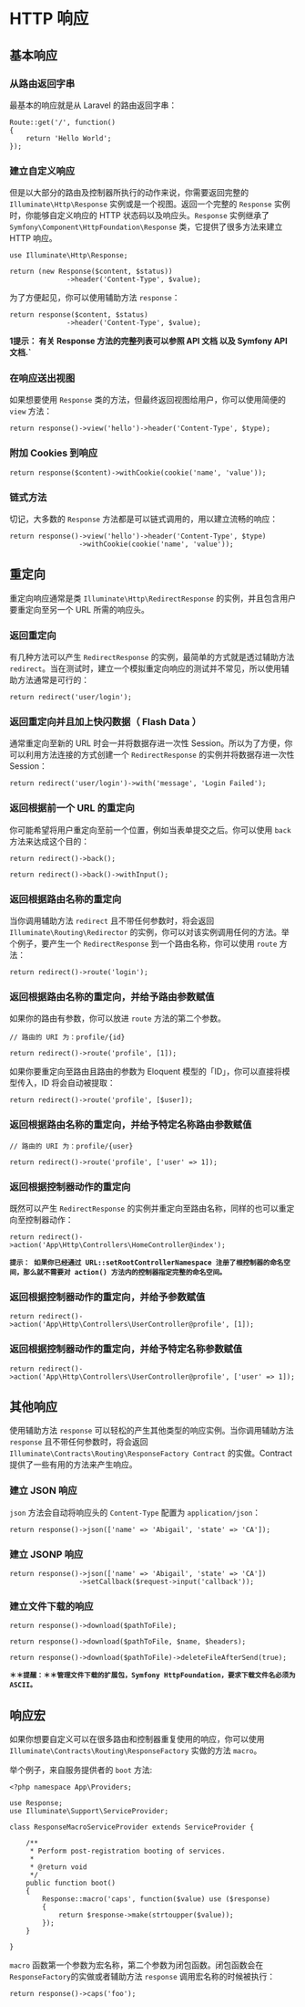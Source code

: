 # HTTP 响应

## 基本响应

### 从路由返回字串

最基本的响应就是从 Laravel 的路由返回字串：

```
Route::get('/', function()
{
    return 'Hello World';
});
```
### 建立自定义响应

但是以大部分的路由及控制器所执行的动作来说，你需要返回完整的 `Illuminate\Http\Response` 实例或是一个视图。返回一个完整的 `Response` 实例时，你能够自定义响应的 HTTP 状态码以及响应头。`Response` 实例继承了 `Symfony\Component\HttpFoundation\Response` 类，它提供了很多方法来建立 HTTP 响应。

```
use Illuminate\Http\Response;

return (new Response($content, $status))
              ->header('Content-Type', $value);
```

为了方便起见，你可以使用辅助方法 `response`：

```
return response($content, $status)
              ->header('Content-Type', $value);
```

**1提示： 有关 Response 方法的完整列表可以参照 API 文档 以及 Symfony API 文档.`**

### 在响应送出视图

如果想要使用 `Response` 类的方法，但最终返回视图给用户，你可以使用简便的 `view` 方法：

```
return response()->view('hello')->header('Content-Type', $type);
```
### 附加 Cookies 到响应

```
return response($content)->withCookie(cookie('name', 'value'));
```
### 链式方法

切记，大多数的 `Response` 方法都是可以链式调用的，用以建立流畅的响应：
```
return response()->view('hello')->header('Content-Type', $type)
                 ->withCookie(cookie('name', 'value'));
```

## 重定向

重定向响应通常是类 `Illuminate\Http\RedirectResponse` 的实例，并且包含用户要重定向至另一个 URL 所需的响应头。

### 返回重定向

有几种方法可以产生 `RedirectResponse` 的实例，最简单的方式就是透过辅助方法 `redirect`。当在测试时，建立一个模拟重定向响应的测试并不常见，所以使用辅助方法通常是可行的：

```
return redirect('user/login');
```
### 返回重定向并且加上快闪数据（ Flash Data ）

通常重定向至新的 URL 时会一并将数据存进一次性 Session。所以为了方便，你可以利用方法连接的方式创建一个 `RedirectResponse` 的实例并将数据存进一次性 Session：

```
return redirect('user/login')->with('message', 'Login Failed');
```
### 返回根据前一个 URL 的重定向

你可能希望将用户重定向至前一个位置，例如当表单提交之后。你可以使用 `back`方法来达成这个目的：

```
return redirect()->back();

return redirect()->back()->withInput();
```
### 返回根据路由名称的重定向

当你调用辅助方法 `redirect` 且不带任何参数时，将会返回 `Illuminate\Routing\Redirector` 的实例，你可以对该实例调用任何的方法。举个例子，要产生一个 `RedirectResponse` 到一个路由名称，你可以使用 `route` 方法：

```
return redirect()->route('login');
```
### 返回根据路由名称的重定向，并给予路由参数赋值

如果你的路由有参数，你可以放进 `route` 方法的第二个参数。

```
// 路由的 URI 为：profile/{id}

return redirect()->route('profile', [1]);
```
如果你要重定向至路由且路由的参数为 Eloquent 模型的「ID」，你可以直接将模型传入，ID 将会自动被提取：

```
return redirect()->route('profile', [$user]);
```
### 返回根据路由名称的重定向，并给予特定名称路由参数赋值

```
// 路由的 URI 为：profile/{user}

return redirect()->route('profile', ['user' => 1]);
```
### 返回根据控制器动作的重定向

既然可以产生 `RedirectResponse` 的实例并重定向至路由名称，同样的也可以重定向至控制器动作：

```
return redirect()->action('App\Http\Controllers\HomeController@index');
```
**`提示： 如果你已经通过 URL::setRootControllerNamespace 注册了根控制器的命名空间，那么就不需要对 action() 方法内的控制器指定完整的命名空间。`**
### 返回根据控制器动作的重定向，并给予参数赋值

```
return redirect()->action('App\Http\Controllers\UserController@profile', [1]);
```
### 返回根据控制器动作的重定向，并给予特定名称参数赋值

```
return redirect()->action('App\Http\Controllers\UserController@profile', ['user' => 1]);
```

## 其他响应

使用辅助方法 `response` 可以轻松的产生其他类型的响应实例。当你调用辅助方法 `response` 且不带任何参数时，将会返回 `Illuminate\Contracts\Routing\ResponseFactory Contract` 的实做。Contract 提供了一些有用的方法来产生响应。

### 建立 JSON 响应

`json` 方法会自动将响应头的 `Content-Type` 配置为 `application/json`：

```
return response()->json(['name' => 'Abigail', 'state' => 'CA']);
```
### 建立 JSONP 响应

```
return response()->json(['name' => 'Abigail', 'state' => 'CA'])
                 ->setCallback($request->input('callback'));
```

### 建立文件下载的响应

```
return response()->download($pathToFile);

return response()->download($pathToFile, $name, $headers);

return response()->download($pathToFile)->deleteFileAfterSend(true);
```

**`＊＊提醒：＊＊管理文件下载的扩展包，Symfony HttpFoundation，要求下载文件名必须为 ASCII。`**

## 响应宏

如果你想要自定义可以在很多路由和控制器重复使用的响应，你可以使用 `Illuminate\Contracts\Routing\ResponseFactory` 实做的方法 `macro`。

举个例子，来自服务提供者的 `boot` 方法:

```
<?php namespace App\Providers;

use Response;
use Illuminate\Support\ServiceProvider;

class ResponseMacroServiceProvider extends ServiceProvider {

    /**
     * Perform post-registration booting of services.
     *
     * @return void
     */
    public function boot()
    {
        Response::macro('caps', function($value) use ($response)
        {
            return $response->make(strtoupper($value));
        });
    }

}
```
`macro` 函数第一个参数为宏名称，第二个参数为闭包函数。闭包函数会在 `ResponseFactory`的实做或者辅助方法 `response` 调用宏名称的时候被执行：

```
return response()->caps('foo');
```